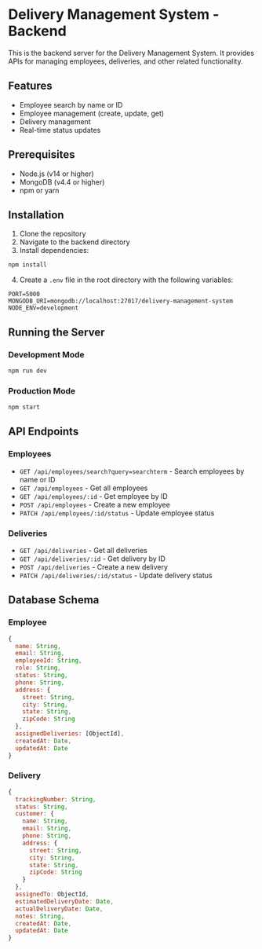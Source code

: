 # Delivery Management System - Backend

This is the backend server for the Delivery Management System. It provides APIs for managing employees, deliveries, and other related functionality.

## Features

- Employee search by name or ID
- Employee management (create, update, get)
- Delivery management
- Real-time status updates

## Prerequisites

- Node.js (v14 or higher)
- MongoDB (v4.4 or higher)
- npm or yarn

## Installation

1. Clone the repository
2. Navigate to the backend directory
3. Install dependencies:

```bash
npm install
```

4. Create a `.env` file in the root directory with the following variables:

```
PORT=5000
MONGODB_URI=mongodb://localhost:27017/delivery-management-system
NODE_ENV=development
```

## Running the Server

### Development Mode

```bash
npm run dev
```

### Production Mode

```bash
npm start
```

## API Endpoints

### Employees

- `GET /api/employees/search?query=searchterm` - Search employees by name or ID
- `GET /api/employees` - Get all employees
- `GET /api/employees/:id` - Get employee by ID
- `POST /api/employees` - Create a new employee
- `PATCH /api/employees/:id/status` - Update employee status

### Deliveries

- `GET /api/deliveries` - Get all deliveries
- `GET /api/deliveries/:id` - Get delivery by ID
- `POST /api/deliveries` - Create a new delivery
- `PATCH /api/deliveries/:id/status` - Update delivery status

## Database Schema

### Employee

```javascript
{
  name: String,
  email: String,
  employeeId: String,
  role: String,
  status: String,
  phone: String,
  address: {
    street: String,
    city: String,
    state: String,
    zipCode: String
  },
  assignedDeliveries: [ObjectId],
  createdAt: Date,
  updatedAt: Date
}
```

### Delivery

```javascript
{
  trackingNumber: String,
  status: String,
  customer: {
    name: String,
    email: String,
    phone: String,
    address: {
      street: String,
      city: String,
      state: String,
      zipCode: String
    }
  },
  assignedTo: ObjectId,
  estimatedDeliveryDate: Date,
  actualDeliveryDate: Date,
  notes: String,
  createdAt: Date,
  updatedAt: Date
}
``` 